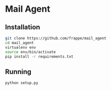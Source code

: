 # Mail Agent

## Installation

```bash
git clone https://github.com/frappe/mail_agent
cd mail_agent
virtualenv env
source env/bin/activate
pip install -r requirements.txt
```

## Running

```bash
python setup.py
```
